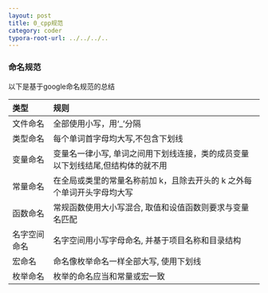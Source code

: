 ```yaml
---
layout: post
title: 0_cpp规范
category: coder
typora-root-url: ../../../..
---
```


### 命名规范

以下是基于google命名规范的总结

| 类型         | 规则                                                         |
| :----------- | :----------------------------------------------------------- |
| 文件命名     | 全部使用小写，用‘_’分隔                                      |
| 类型命名     | 每个单词首字母均大写,不包含下划线                            |
| 变量命名     | 变量名一律小写, 单词之间用下划线连接，类的成员变量以下划线结尾,但结构体的就不用 |
| 常量命名     | 在全局或类里的常量名称前加 k，且除去开头的 k 之外每个单词开头字母均大写 |
| 函数命名     | 常规函数使用大小写混合, 取值和设值函数则要求与变量名匹配     |
| 名字空间命名 | 名字空间用小写字母命名, 并基于项目名称和目录结构             |
| 宏命名       | 命名像枚举命名一样全部大写, 使用下划线                       |
| 枚举命名     | 枚举的命名应当和常量或宏一致                                 |


